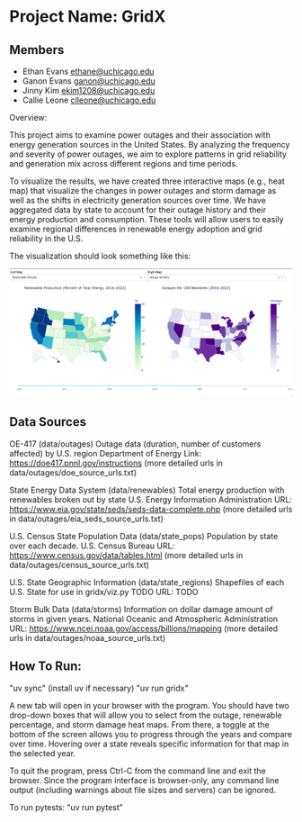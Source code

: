 # Project Name: GridX

## Members

- Ethan Evans ethane@uchicago.edu
- Ganon Evans ganon@uchicago.edu
- Jinny Kim ekim1208@uchicago.edu
- Callie Leone clleone@uchicago.edu

Overview:

This project aims to examine power outages and their association with energy generation
sources in the United States. By analyzing the frequency and severity of power outages,
we aim to explore patterns in grid reliability and generation mix across different
regions and time periods. 

To visualize the results, we have created three interactive maps (e.g., heat map)
that visualize the changes in power outages and storm damage as well as the 
shifts in electricity generation sources over time. We have aggregated data by 
state to account for their outage history and their energy production and consumption. 
These tools will allow users to easily examine regional differences in renewable energy 
adoption and grid reliability in the U.S.

The visualization should look something like this:

![visualization output](output.png)


## Data Sources 

OE-417 (data/outages)
Outage data (duration, number of customers affected) by U.S. region
Department of Energy
Link: https://doe417.pnnl.gov/instructions
      (more detailed urls in data/outages/doe_source_urls.txt)


State Energy Data System (data/renewables)
Total energy production with renewables broken out by state
U.S. Energy Information Administration
URL: 
    https://www.eia.gov/state/seds/seds-data-complete.php
    (more detailed urls in data/outages/eia_seds_source_urls.txt)


U.S. Census State Population Data (data/state_pops)
Population by state over each decade.
U.S. Census Bureau
URL: 
    https://www.census.gov/data/tables.html
    (more detailed urls in data/outages/census_source_urls.txt)


U.S. State Geographic Information (data/state_regions)
Shapefiles of each U.S. State for use in gridx/viz.py
TODO
URL: 
    TODO


Storm Bulk Data (data/storms)
Information on dollar damage amount of storms in given years. 
National Oceanic and Atmospheric Administration
URL: 
    https://www.ncei.noaa.gov/access/billions/mapping
    (more detailed urls in data/outages/noaa_source_urls.txt)



## How To Run:

"uv sync" (install uv if necessary)
"uv run gridx"

A new tab will open in your browser with the program. You should have two drop-down boxes that will allow you to select from the outage, renewable percentage, and storm damage heat maps. From there, a toggle at the bottom of the screen allows you to progress through the years and compare over time. Hovering over a state reveals specific information for that map in the selected year.

To quit the program, press Ctrl-C from the command line and exit the browser. Since the program interface is browser-only, any command line output (including warnings about file sizes and servers) can be ignored.

To run pytests:
"uv run pytest"
